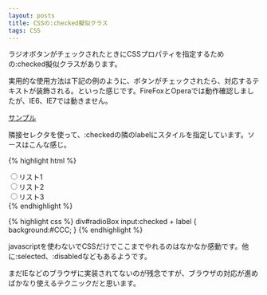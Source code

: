 ```yaml
---
layout: posts
title: CSSの:checked擬似クラス
tags: CSS
---
```


ラジオボタンがチェックされたときにCSSプロパティを指定するための:checked擬似クラスがあります。

実用的な使用方法は下記の例のように、ボタンがチェックされたら、対応するテキストが装飾される。といった感じです。FireFoxとOperaでは動作確認しましたが、IE6、IE7では動きません。

[サンプル](/sample/2007-06-20-202718/index.html)

隣接セレクタを使って、:checkedの隣のlabelにスタイルを指定しています。ソースはこんな感じ。

{% highlight html %}
<div id="radioBox">
<input type="radio" name="text" value="1" id="radio1" /><label for="radio1">リスト1</label><br />
<input type="radio" name="text" value="2" id="radio2" /><label for="radio2">リスト2</label><br />
<input type="radio" name="text" value="3" id="radio3" /><label for="radio3">リスト3</label><br />
</div>
{% endhighlight %}

{% highlight css %}
div#radioBox input:checked + label {
  background:#CCC;
}
{% endhighlight %}

javascriptを使わないでCSSだけでここまでやれるのはなかなか感動です。他に:selected、:disabledなどもあるようです。

まだIEなどのブラウザに実装されてないのが残念ですが、ブラウザの対応が進めばかなり使えるテクニックだと思います。
